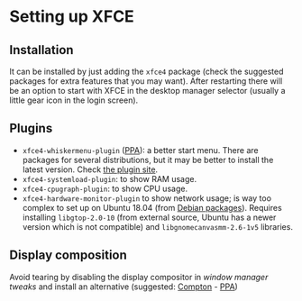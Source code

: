 # Setting up XFCE

## Installation
It can be installed by just adding the `xfce4` package (check the suggested packages for extra features that you may want).
After restarting there will be an option to start with XFCE in the desktop manager selector (usually a little gear icon in the login screen).

## Plugins
  * `xfce4-whiskermenu-plugin` ([PPA](https://launchpad.net/~gottcode/+archive/ubuntu/gcppa)): a better start menu. There are packages for several distributions, but it may be better to install the latest version. Check [the plugin site](https://gottcode.org/xfce4-whiskermenu-plugin/).
  * `xfce4-systemload-plugin`: to show RAM usage.
  * `xfce4-cpugraph-plugin`: to show CPU usage.
  * `xfce4-hardware-monitor-plugin` to show network usage; is way too complex to set up on Ubuntu 18.04 (from [Debian packages](https://git.xfce.org/panel-plugins/xfce4-hardware-monitor-plugin/tree/?h=omegaphil/pkg)). Requires installing `libgtop-2.0-10` (from external source, Ubuntu has a newer version which is not compatible) and `libgnomecanvasmm-2.6-1v5` libraries.

## Display composition
Avoid tearing by disabling the display compositor in _window manager tweaks_ and install an alternative (suggested: [Compton](https://github.com/chjj/compton) - [PPA](https://launchpad.net/~richardgv/+archive/ubuntu/compton))
